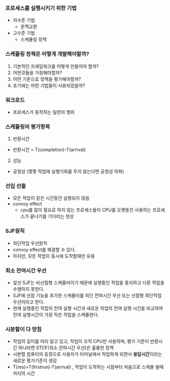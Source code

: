 ### 프로세스를 실행시키기 위한 기법

- 저수준 기법
  - 문맥교환
- 고수준 기법
  - 스케쥴링 정책

### 스케쥴링 정책은 어떻게 개발해야할까?

1. 기본적인 프레임워크를 어떻게 만들어야 할까?
2. 어떤것들을 가정해야할까?
3. 어떤 기준으로 정책을 평가해야할까?
4. 초기에는 어떤 기법들이 사용되었을까?

### 워크로드

- 프로세스가 동작하는 일련의 행위

### 스케쥴링의 평가항목

1. 반환시간

- 반환시간 = T(completion)-T(arrival)

2. 성능

- 공정성 (몇몇 작업에 실행기회를 주지 않는다면 공정성 악화)

### 선입 선출

- 모든 작업이 같은 시간동안 실행되지 않음
- convoy effect
  - cpu를 많이 필요로 하지 않는 프로세스들이 CPU를 오랫동안 사용하는 프로세스가 끝나기를 기다리는 현상

### SJF원칙

- 최단작업 우선원칙
- convoy effect를 해결할 수 있다.
- 하지만, 모든 작업이 동시에 도착할때만 유용

### 최소 잔여시간 우선

- 앞선 SJF는 비선점형 스케줄러이기 때문에 실행중인 작업을 중지하고 다른 작업을 수행하지 못한다.
- SJF에 선점 기능을 추가한 스케쥴러를 최단 잔여시간 우선 또는 선점형 최단작업 우선이라고 한다.
- 현재 실행중인 작업의 잔여 실행 시간과 새로운 작업의 잔여 실행 시간을 비교하여 잔여 실행시간이 가장 작은 작업을 스케쥴한다.

### 시분할이 다 망침

- 작업의 길이를 미리 알고 있고, 작업이 오직 CPU만 사용하며, 평가 기준이 반환시간 하나라면 STCF(최소 잔여시간 우선)은 훌륭한 정책
- 시분할 컴퓨터의 등장으로 사용자가 터미널에서 작업하게 되면서 **응답시간**이라는 새로운 평가기준이 생김
- T(res)=T(firstrun)-T(arrival) , 작업이 도착하는 시점부터 처음으로 스케줄 될때까지의 시간
